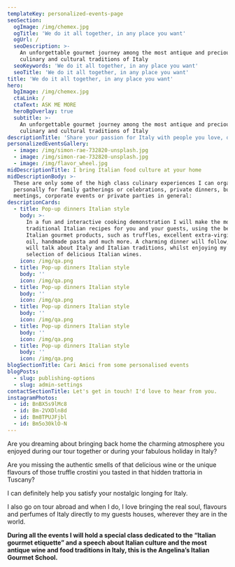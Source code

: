 ```yaml
---
templateKey: personalized-events-page
seoSection:
  ogImage: /img/chemex.jpg
  ogTitle: 'We do it all together, in any place you want'
  ogUrl: /
  seoDescription: >-
    An unforgettable gourmet journey among the most antique and precious
    culinary and cultural traditions of Italy
  seoKeywords: 'We do it all together, in any place you want'
  seoTitle: 'We do it all together, in any place you want'
title: 'We do it all together, in any place you want'
hero:
  bgImage: /img/chemex.jpg
  ctaLink: /
  ctaText: ASK ME MORE
  heroBgOverlay: true
  subtitle: >-
    An unforgettable gourmet journey among the most antique and precious
    culinary and cultural traditions of Italy
descriptionTitle: 'Share your passion for Italy with people you love, directly at your place'
personalizedEventsGallery:
  - image: /img/simon-rae-732820-unsplash.jpg
  - image: /img/simon-rae-732820-unsplash.jpg
  - image: /img/flavor_wheel.jpg
midDescriptionTitle: I bring Italian food culture at your home
midDescriptionBody: >-
  These are only some of the high class culinary experiences I can organise
  personally for family gatherings or celebrations, private dinners, business
  meetings, corporate events or private parties in general:
descriptionCards:
  - title: Pop-up dinners Italian style
    body: >-
      In a fun and interactive cooking demonstration I will make the most
      traditional Italian recipes for you and your guests, using the best
      Italian gourmet products, such as truffles, excellent extra-virgin olive
      oil, handmade pasta and much more. A charming dinner will follow, where we
      will talk about Italy and Italian traditions, whilst enjoying my personal
      selection of delicious Italian wines.
    icon: /img/qa.png
  - title: Pop-up dinners Italian style
    body: ''
    icon: /img/qa.png
  - title: Pop-up dinners Italian style
    body: ''
    icon: /img/qa.png
  - title: Pop-up dinners Italian style
    body: ''
    icon: /img/qa.png
  - title: Pop-up dinners Italian style
    body: ''
    icon: /img/qa.png
  - title: Pop-up dinners Italian style
    body: ''
    icon: /img/qa.png
blogSectionTitle: Cari Amici from some personalised events
blogPosts:
  - slug: publishing-options
  - slug: admin-settings
contactSectionTitle: Let's get in touch! I'd love to hear from you.
instagramPhotos:
  - id: BnBX5s9lMc8
  - id: Bm-2VXDln8d
  - id: Bm8TPUJFjbl
  - id: Bm5o30klO-N
---
```

Are you dreaming about bringing back home the charming atmosphere you enjoyed during our tour together or during your fabulous holiday in Italy?

Are you missing the authentic smells of that delicious wine or the unique flavours of those truffle crostini you tasted in that hidden trattoria in Tuscany?

I can definitely help you satisfy your nostalgic longing for Italy.

I also go on tour abroad and when I do, I love bringing the real soul, flavours and perfumes of Italy directly to my guests houses, wherever they are in the world.

**During all the events I will hold a special class dedicated to the “Italian gourmet etiquette” and a speech about Italian culture and the most antique wine and food traditions in Italy, this is the Angelina’s Italian Gourmet School.**
